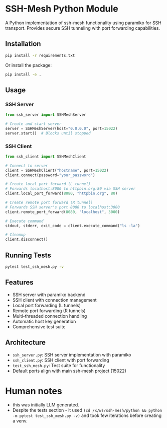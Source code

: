 # SSH-Mesh Python Module

A Python implementation of ssh-mesh functionality using paramiko for SSH transport. Provides secure SSH tunneling with port forwarding capabilities.

## Installation

```bash
pip install -r requirements.txt
```

Or install the package:

```bash
pip install -e .
```

## Usage

### SSH Server

```python
from ssh_server import SSHMeshServer

# Create and start server
server = SSHMeshServer(host="0.0.0.0", port=15022)
server.start()  # Blocks until stopped
```

### SSH Client

```python
from ssh_client import SSHMeshClient

# Connect to server
client = SSHMeshClient("hostname", port=15022)
client.connect(password="your_password")

# Create local port forward (L tunnel)
# Forwards localhost:8080 to httpbin.org:80 via SSH server
client.local_port_forward(8080, "httpbin.org", 80)

# Create remote port forward (R tunnel)
# Forwards SSH server's port 8080 to localhost:3000
client.remote_port_forward(8080, "localhost", 3000)

# Execute command
stdout, stderr, exit_code = client.execute_command("ls -la")

# Cleanup
client.disconnect()
```

## Running Tests

```bash
pytest test_ssh_mesh.py -v
```

## Features

- SSH server with paramiko backend
- SSH client with connection management
- Local port forwarding (L tunnels)
- Remote port forwarding (R tunnels)
- Multi-threaded connection handling
- Automatic host key generation
- Comprehensive test suite

## Architecture

- `ssh_server.py`: SSH server implementation with paramiko
- `ssh_client.py`: SSH client with port forwarding
- `test_ssh_mesh.py`: Test suite for functionality
- Default ports align with main ssh-mesh project (15022)


# Human notes

- this was initially LLM generated.
- Despite the tests section - it used `(cd /x/ws/ssh-mesh/python && python -m pytest test_ssh_mesh.py -v)` and took few iterations before creating a venv.